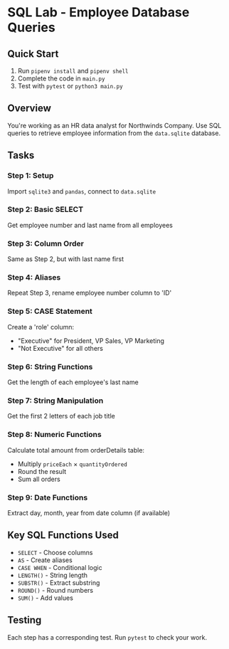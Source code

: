 # SQL Lab - Employee Database Queries

## Quick Start
1. Run `pipenv install` and `pipenv shell`
2. Complete the code in `main.py`
3. Test with `pytest` or `python3 main.py`

## Overview
You're working as an HR data analyst for Northwinds Company. Use SQL queries to retrieve employee information from the `data.sqlite` database.

## Tasks

### Step 1: Setup
Import `sqlite3` and `pandas`, connect to `data.sqlite`

### Step 2: Basic SELECT
Get employee number and last name from all employees

### Step 3: Column Order
Same as Step 2, but with last name first

### Step 4: Aliases
Repeat Step 3, rename employee number column to 'ID'

### Step 5: CASE Statement
Create a 'role' column:
- "Executive" for President, VP Sales, VP Marketing
- "Not Executive" for all others

### Step 6: String Functions
Get the length of each employee's last name

### Step 7: String Manipulation
Get the first 2 letters of each job title

### Step 8: Numeric Functions
Calculate total amount from orderDetails table:
- Multiply `priceEach` × `quantityOrdered` 
- Round the result
- Sum all orders

### Step 9: Date Functions
Extract day, month, year from date column (if available)

## Key SQL Functions Used
- `SELECT` - Choose columns
- `AS` - Create aliases
- `CASE WHEN` - Conditional logic
- `LENGTH()` - String length
- `SUBSTR()` - Extract substring
- `ROUND()` - Round numbers
- `SUM()` - Add values

## Testing
Each step has a corresponding test. Run `pytest` to check your work.